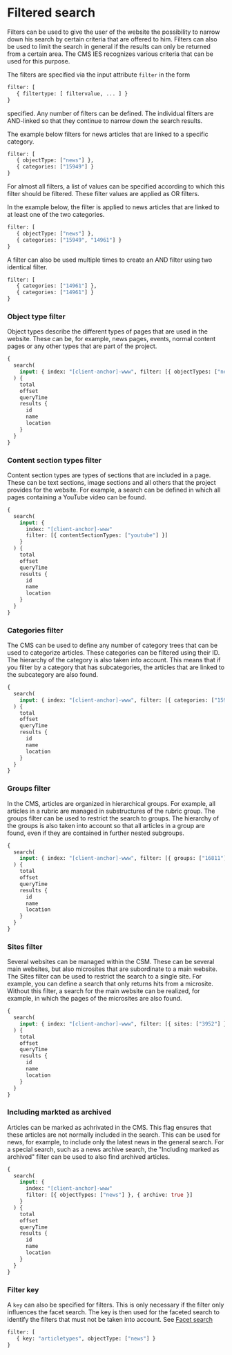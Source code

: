 # Filtered search

Filters can be used to give the user of the website the possibility to narrow down his search by certain criteria that are offered to him. Filters can also be used to limit the search in general if the results can only be returned from a certain area. The CMS IES recognizes various criteria that can be used for this purpose.

The filters are specified via the input attribute `filter` in the form

```graphql
filter: [
   { filtertype: [ filtervalue, ... ] }
}
```

specified. Any number of filters can be defined. The individual filters are AND-linked so that they continue to narrow down the search results.

The example below filters for news articles that are linked to a specific category.

```graphql
filter: [
   { objectType: ["news"] },
   { categories: ["15949"] }
}
```

For almost all filters, a list of values can be specified according to which this filter should be filtered. These filter values are applied as OR filters.

In the example below, the filter is applied to news articles that are linked to at least one of the two categories.

```graphql
filter: [
   { objectType: ["news"] },
   { categories: ["15949", "14961"] }
}
```

A filter can also be used multiple times to create an AND filter using two identical filter.

```graphql
filter: [
   { categories: ["14961"] },
   { categories: ["14961"] }
}
```

### Object type filter

Object types describe the different types of pages that are used in the website. These can be, for example, news pages, events, normal content pages or any other types that are part of the project.

```graphql
{
  search(
    input: { index: "[client-anchor]-www", filter: [{ objectTypes: ["news"] }] }
  ) {
    total
    offset
    queryTime
    results {
      id
      name
      location
    }
  }
}
```

### Content section types filter

Content section types are types of sections that are included in a page. These can be text sections, image sections and all others that the project provides for the website. For example, a search can be defined in which all pages containing a YouTube video can be found.

```graphql
{
  search(
    input: {
      index: "[client-anchor]-www"
      filter: [{ contentSectionTypes: ["youtube"] }]
    }
  ) {
    total
    offset
    queryTime
    results {
      id
      name
      location
    }
  }
}
```

### Categories filter

The CMS can be used to define any number of category trees that can be used to categorize articles.
These categories can be filtered using their ID. The hierarchy of the category is also taken into account. This means that if you filter by a category that has subcategories, the articles that are linked to the subcategory are also found.

```graphql
{
  search(
    input: { index: "[client-anchor]-www", filter: [{ categories: ["15949"] }] }
  ) {
    total
    offset
    queryTime
    results {
      id
      name
      location
    }
  }
}
```

### Groups filter

In the CMS, articles are organized in hierarchical groups. For example, all articles in a rubric are managed in substructures of the rubric group. The groups filter can be used to restrict the search to groups. The hierarchy of the groups is also taken into account so that all articles in a group are found, even if they are contained in further nested subgroups.

```graphql
{
  search(
    input: { index: "[client-anchor]-www", filter: [{ groups: ["16811"] }] }
  ) {
    total
    offset
    queryTime
    results {
      id
      name
      location
    }
  }
}
```

### Sites filter

Several websites can be managed within the CSM. These can be several main websites, but also microsites that are subordinate to a main website. The Sites filter can be used to restrict the search to a single site. For example, you can define a search that only returns hits from a microsite. Without this filter, a search for the main website can be realized, for example, in which the pages of the microsites are also found.

```graphql
{
  search(
    input: { index: "[client-anchor]-www", filter: [{ sites: ["3952"] }] }
  ) {
    total
    offset
    queryTime
    results {
      id
      name
      location
    }
  }
}
```

### Including markted as archived

Articles can be marked as achrivated in the CMS. This flag ensures that these articles are not normally included in the search. This can be used for news, for example, to include only the latest news in the general search. For a special search, such as a news archive search, the "Including marked as archived" filter can be used to also find archived articles.

```graphql
{
  search(
    input: {
      index: "[client-anchor]-www"
      filter: [{ objectTypes: ["news"] }, { archive: true }]
    }
  ) {
    total
    offset
    queryTime
    results {
      id
      name
      location
    }
  }
}
```

### Filter key

A `key` can also be specified for filters. This is only necessary if the filter only influences the facet search. The key is then used for the faceted search to identify the filters that must not be taken into account. See [Facet search](faceted-search.md)

```graphql
filter: [
   { key: "articletypes", objectType: ["news"] }
}
```
